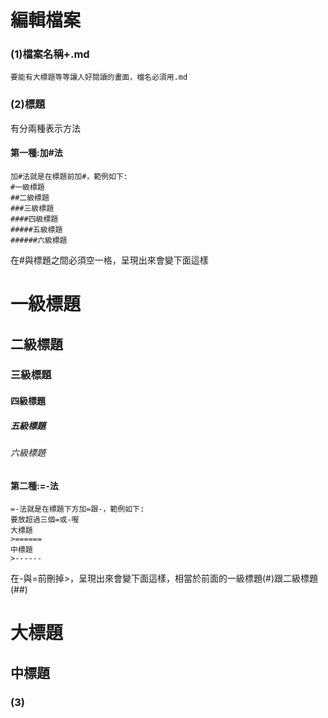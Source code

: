 編輯檔案
================
### (1)檔案名稱+.md
    要能有大標題等等讓人好閱讀的畫面，檔名必須用.md

### (2)標題
有分兩種表示方法
#### 第一種:加#法
    加#法就是在標題前加#，範例如下:
    #一級標題  
    ##二級標題  
    ###三級標題  
    ####四級標題  
    #####五級標題  
    ######六級標題

在#與標題之間必須空一格，呈現出來會變下面這樣
# 一級標題  
## 二級標題  
### 三級標題  
#### 四級標題  
##### 五級標題  
###### 六級標題  

#### 第二種:=-法
    =-法就是在標題下方加=跟-，範例如下:
    要放超過三個=或-喔
    大標題
    >======
    中標題
    >------

在-與=前刪掉>，呈現出來會變下面這樣，相當於前面的一級標題(#)跟二級標題(##)

大標題
======
中標題
------

### (3)
